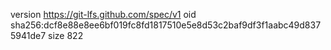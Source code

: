 version https://git-lfs.github.com/spec/v1
oid sha256:dcf8e88e8ee6bf019fc8fd1817510e5e8d53c2baf9df3f1aabc49d8375941de7
size 822
